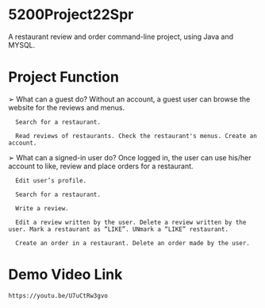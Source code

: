 # 5200Project22Spr


A restaurant review and order command-line project, using Java and MYSQL.

# Project Function

➢ What can a guest do?
      Without an account, a guest user can browse the website for the reviews and menus.
      
      Search for a restaurant.
      
      Read reviews of restaurants. Check the restaurant's menus. Create an account.

➢ What can a signed-in user do?
      Once logged in, the user can use his/her account to like, review and place orders for a restaurant.
      
      Edit user’s profile.
      
      Search for a restaurant.
      
      Write a review.
      
      Edit a review written by the user. Delete a review written by the user. Mark a restaurant as “LIKE”. UNmark a “LIKE” restaurant. 
      
      Create an order in a restaurant. Delete an order made by the user.
      
      
 # Demo Video Link
    https://youtu.be/U7uCtRw3gvo
